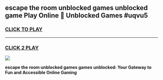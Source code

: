 
## escape the room unblocked games unblocked game Play Online 👋 Unblocked Games #uqvu5
<h3>
<a href="https://premium.freeplayer.one?title=escape_the_room_unblocked_games&ref=21F">CLICK TO PLAY</a></h3>
<hr>

<h3>
<a href="https://premium.freeplayer.one?title=escape_the_room_unblocked_games&ref=21F">CLICK 2 PLAY</a>
  
</h3>

<a href="https://premium.freeplayer.one?title=escape_the_room_unblocked_games&ref=21F/"><img src="https://clearcache.store/games.png"></a>


**escape the room unblocked games games unblocked: Your Gateway to Fun and Accessible Online Gaming**
